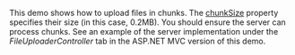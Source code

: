This demo shows how to&nbsp;upload files in&nbsp;chunks. The [chunkSize](/Documentation/ApiReference/UI_Components/dxFileUploader/Configuration/#chunkSize) property specifies their size (in&nbsp;this case, 0.2MB). You should ensure the server can process chunks. See an&nbsp;example of&nbsp;the server implementation under the *FileUploaderController* tab in&nbsp;the ASP.NET MVC version of&nbsp;this demo.